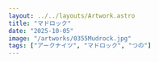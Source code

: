 ```yaml
---
layout: ../../layouts/Artwork.astro
title: "マドロック"
date: "2025-10-05"
image: "/artworks/0355Mudrock.jpg"
tags: ["アークナイツ", "マドロック", "つの"]
---
```


